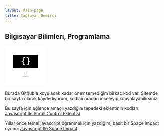 ```yaml
---
layout: main-page
title: Çağlayan Demirci
---
```


## Bilgisayar Bilimleri, Programlama

![](images/iconcs.png)

Burada Github'a koyulacak kadar önemsemediğim birkaç kod var. Sitemde bir sayfa olarak kaydediyorum, kodları oradan inceleyip kopyalayabilirsiniz:

Bu sayfa için eğlence amaçlı yazdığım tepedeki eklentinin kodları: [Javascript İle Scroll Control Eklentisi](caglayandemirci.github.io/javascript-ile-scroll-control-eklentisi)

Yıllar önce temel javascript öğrenmek için yazdığım, basit bir Space impact oyunu: [Javascript İle Space Impact](caglayandemirci.github.io/javascript-ile-space-impact)

<style>
    #hp { color: #fff; }
</style>
